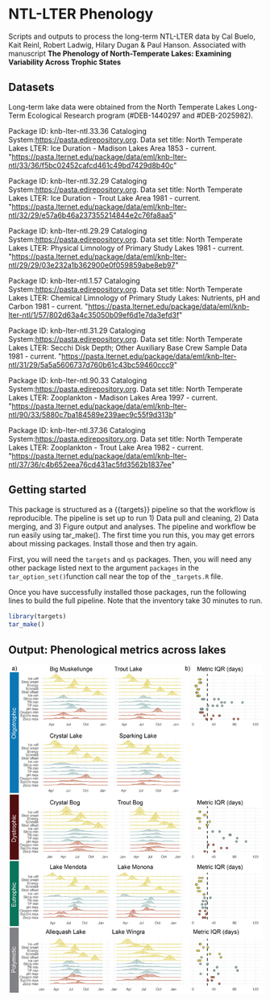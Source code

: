 # NTL-LTER Phenology

Scripts and outputs to process the long-term NTL-LTER data by Cal Buelo, Kait Reinl, Robert Ladwig, Hilary Dugan & Paul Hanson.
Associated with manuscript **The Phenology of North-Temperate Lakes: Examining Variability Across Trophic States**

## Datasets
Long-term lake data were obtained from the North Temperate Lakes Long-Term Ecological Research program (#DEB-1440297 and #DEB-2025982).

Package ID: knb-lter-ntl.33.36 Cataloging System:https://pasta.edirepository.org.
Data set title: North Temperate Lakes LTER: Ice Duration - Madison Lakes Area 1853 - current.
"https://pasta.lternet.edu/package/data/eml/knb-lter-ntl/33/36/f5bc02452cafcd461c49bd7429d8b40c" 

Package ID: knb-lter-ntl.32.29 Cataloging System:https://pasta.edirepository.org.
Data set title: North Temperate Lakes LTER: Ice Duration - Trout Lake Area 1981 - current.
"https://pasta.lternet.edu/package/data/eml/knb-lter-ntl/32/29/e57a6b46a237355214844e2c76fa8aa5" 

Package ID: knb-lter-ntl.29.29 Cataloging System:https://pasta.edirepository.org.
Data set title: North Temperate Lakes LTER: Physical Limnology of Primary Study Lakes 1981 - current.
"https://pasta.lternet.edu/package/data/eml/knb-lter-ntl/29/29/03e232a1b362900e0f059859abe8eb97"

Package ID: knb-lter-ntl.1.57 Cataloging System:https://pasta.edirepository.org.
Data set title: North Temperate Lakes LTER: Chemical Limnology of Primary Study Lakes: Nutrients, pH and Carbon 1981 - current.
"https://pasta.lternet.edu/package/data/eml/knb-lter-ntl/1/57/802d63a4c35050b09ef6d1e7da3efd3f"
  
Package ID: knb-lter-ntl.31.29 Cataloging System:https://pasta.edirepository.org.
Data set title: North Temperate Lakes LTER: Secchi Disk Depth; Other Auxiliary Base Crew Sample Data 1981 - current.
"https://pasta.lternet.edu/package/data/eml/knb-lter-ntl/31/29/5a5a5606737d760b61c43bc59460ccc9" 

Package ID: knb-lter-ntl.90.33 Cataloging System:https://pasta.edirepository.org.
Data set title: North Temperate Lakes LTER: Zooplankton - Madison Lakes Area 1997 - current.
"https://pasta.lternet.edu/package/data/eml/knb-lter-ntl/90/33/5880c7ba184589e239aec9c55f9d313b"

Package ID: knb-lter-ntl.37.36 Cataloging System:https://pasta.edirepository.org.
Data set title: North Temperate Lakes LTER: Zooplankton - Trout Lake Area 1982 - current.
"https://pasta.lternet.edu/package/data/eml/knb-lter-ntl/37/36/c4b652eea76cd431ac5fd3562b1837ee" 

## Getting started
This package is structured as a {{targets}} pipeline so that the workflow is reproducible. The pipeline is set up to run 1) Data pull and cleaning, 2) Data merging, and 3) Figure output and analyses. The pipeline and workflow be run easily using tar_make(). The first time you run this, you may get errors about missing packages. Install those and then try again.

First, you will need the `targets` and `qs` packages. Then, you will need any other package listed next to the argument `packages` in the `tar_option_set()`function call near the top of the `_targets.R` file. 

Once you have successfully installed those packages, run the following lines to build the full pipeline. Note that the inventory take 30 minutes to run.

```r
library(targets)
tar_make()
```

## Output: Phenological metrics across lakes
![](Figures_manuscript/Figures_AI.png)<!-- -->
